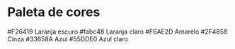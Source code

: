 # Paleta de cores

#F26419 Laranja escuro
#fabc48 Laranja claro
#F6AE2D  Amarelo
#2F4858 Cinza
#33658A Azul
#55DDE0 Azul claro

